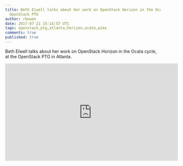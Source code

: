 ```yaml
---
title: Beth Elwell talks about her work on OpenStack Horizon in the Ocata cycle -
  OpenStack PTG
author: rbowen
date: 2017-07-21 15:14:57 UTC
tags: openstack,ptg,atlanta,horizon,ocata,pike
comments: true
published: true
---
```


Beth Elwell talks about her work on OpenStack Horizon in the Ocata cycle, at the OpenStack PTG in Atlanta.

<iframe width="560" height="315" src="https://www.youtube.com/embed/oMipydAqZXo?list=PLOuHvpVx7kYksG0NFaCaQsSkrUlj3Oq4S" frameborder="0" allowfullscreen></iframe>